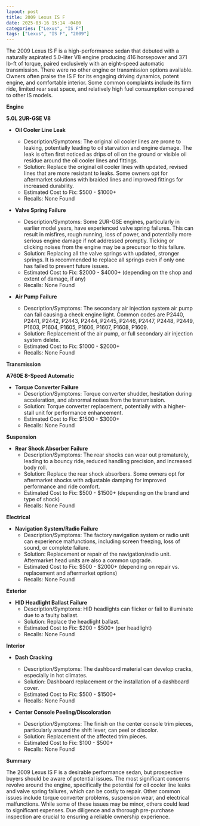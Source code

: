 ```yaml
---
layout: post
title: 2009 Lexus IS F
date: 2025-03-16 15:14 -0400
categories: ["Lexus", "IS F"]
tags: ["Lexus", "IS F", "2009"]
---
```

The 2009 Lexus IS F is a high-performance sedan that debuted with a naturally aspirated 5.0-liter V8 engine producing 416 horsepower and 371 lb-ft of torque, paired exclusively with an eight-speed automatic transmission. There were no other engine or transmission options available. Owners often praise the IS F for its engaging driving dynamics, potent engine, and comfortable interior. Some common complaints include its firm ride, limited rear seat space, and relatively high fuel consumption compared to other IS models.

**Engine**

**5.0L 2UR-GSE V8**

*   **Oil Cooler Line Leak**
    *   Description/Symptoms: The original oil cooler lines are prone to leaking, potentially leading to oil starvation and engine damage. The leak is often first noticed as drips of oil on the ground or visible oil residue around the oil cooler lines and fittings.
    *   Solution: Replace the original oil cooler lines with updated, revised lines that are more resistant to leaks. Some owners opt for aftermarket solutions with braided lines and improved fittings for increased durability.
    *   Estimated Cost to Fix: $500 - $1000+
    *   Recalls: None Found

*   **Valve Spring Failure**
    *   Description/Symptoms: Some 2UR-GSE engines, particularly in earlier model years, have experienced valve spring failures. This can result in misfires, rough running, loss of power, and potentially more serious engine damage if not addressed promptly. Ticking or clicking noises from the engine may be a precursor to this failure.
    *   Solution: Replacing all the valve springs with updated, stronger springs. It is recommended to replace all springs even if only one has failed to prevent future issues.
    *   Estimated Cost to Fix: $2000 - $4000+ (depending on the shop and extent of damage, if any)
    *   Recalls: None Found

* **Air Pump Failure**
    * Description/Symptoms: The secondary air injection system air pump can fail causing a check engine light. Common codes are P2440, P2441, P2442, P2443, P2444, P2445, P2446, P2447, P2448, P2449, P1603, P1604, P1605, P1606, P1607, P1608, P1609.
    * Solution: Replacement of the air pump, or full secondary air injection system delete.
    * Estimated Cost to Fix: $1000 - $2000+
    * Recalls: None Found

**Transmission**

**A760E 8-Speed Automatic**

*   **Torque Converter Failure**
    *   Description/Symptoms: Torque converter shudder, hesitation during acceleration, and abnormal noises from the transmission.
    *   Solution: Torque converter replacement, potentially with a higher-stall unit for performance enhancement.
    *   Estimated Cost to Fix: $1500 - $3000+
    *   Recalls: None Found

**Suspension**

*   **Rear Shock Absorber Failure**
    *   Description/Symptoms: The rear shocks can wear out prematurely, leading to a bouncy ride, reduced handling precision, and increased body roll.
    *   Solution: Replace the rear shock absorbers. Some owners opt for aftermarket shocks with adjustable damping for improved performance and ride comfort.
    *   Estimated Cost to Fix: $500 - $1500+ (depending on the brand and type of shock)
    *   Recalls: None Found

**Electrical**

*   **Navigation System/Radio Failure**
    *   Description/Symptoms: The factory navigation system or radio unit can experience malfunctions, including screen freezing, loss of sound, or complete failure.
    *   Solution: Replacement or repair of the navigation/radio unit. Aftermarket head units are also a common upgrade.
    *   Estimated Cost to Fix: $500 - $2000+ (depending on repair vs. replacement and aftermarket options)
    *   Recalls: None Found

**Exterior**

*   **HID Headlight Ballast Failure**
    *   Description/Symptoms: HID headlights can flicker or fail to illuminate due to a faulty ballast.
    *   Solution: Replace the headlight ballast.
    *   Estimated Cost to Fix: $200 - $500+ (per headlight)
    *   Recalls: None Found

**Interior**

*   **Dash Cracking**
    *   Description/Symptoms: The dashboard material can develop cracks, especially in hot climates.
    *   Solution: Dashboard replacement or the installation of a dashboard cover.
    *   Estimated Cost to Fix: $500 - $1500+
    *   Recalls: None Found

*   **Center Console Peeling/Discoloration**
    *   Description/Symptoms: The finish on the center console trim pieces, particularly around the shift lever, can peel or discolor.
    *   Solution: Replacement of the affected trim pieces.
    *   Estimated Cost to Fix: $100 - $500+
    *   Recalls: None Found

**Summary**

The 2009 Lexus IS F is a desirable performance sedan, but prospective buyers should be aware of potential issues. The most significant concerns revolve around the engine, specifically the potential for oil cooler line leaks and valve spring failures, which can be costly to repair. Other common issues include torque converter problems, suspension wear, and electrical malfunctions. While some of these issues may be minor, others could lead to significant expenses. Due diligence and a thorough pre-purchase inspection are crucial to ensuring a reliable ownership experience.

